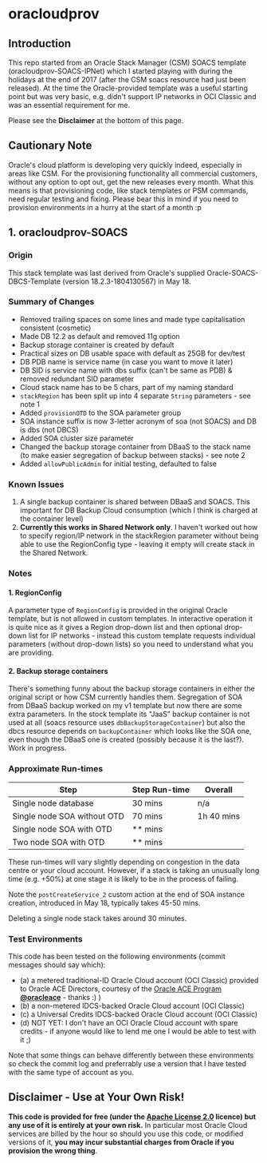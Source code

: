 # oracloudprov
## Introduction
This repo started from an Oracle Stack Manager (CSM) SOACS template (oracloudprov-SOACS-IPNet) which I started playing with during the holidays at the end of 2017 (after the CSM soacs resource had just been released). At the time the Oracle-provided template was a useful starting point but was very basic, e.g. didn't support IP networks in OCI Classic and was an essential requirement for me.

Please see the __Disclaimer__ at the bottom of this page.

## Cautionary Note
Oracle's cloud platform is developing very quickly indeed, especially in areas like CSM. For the provisioning functionality all commercial customers, without any option to opt out, get the new releases every month. What this means is that provisioning code, like stack templates or PSM commands, need regular testing and fixing. Please bear this in mind if you need to provision environments in a hurry at the start of a month :p

## 1. oracloudprov-SOACS
### Origin
This stack template was last derived from Oracle's supplied Oracle-SOACS-DBCS-Template (version 18.2.3-1804130567) in May 18.

### Summary of Changes
- Removed trailing spaces on some lines and made type capitalisation consistent (cosmetic)
- Made DB 12.2 as default and removed 11g option
- Backup storage container is created by default
- Practical sizes on DB usable space with default as 25GB for dev/test
- DB PDB name is service name (in case you want to move it later)
- DB SID is service name with dbs suffix (can't be same as PDB) & removed redundant SID parameter
- Cloud stack name has to be 5 chars, part of my naming standard
- `stackRegion` has been split up into 4 separate `String` parameters - see note 1
- Added `provisionOTD` to the SOA parameter group
- SOA instance suffix is now 3-letter acronym of soa (not SOACS) and DB is dbs (not DBCS)
- Added SOA cluster size parameter
- Changed the backup storage container from DBaaS to the stack name (to make easier segregation of backup between stacks) - see note 2
- Added `allowPublicAdmin` for initial testing, defaulted to false

### Known Issues
1. A single backup container is shared between DBaaS and SOACS. This important for DB Backup Cloud consumption (which I think is charged at the container level)
2. __Currently this works in Shared Network only__. I haven't worked out how to specify region/IP network in the stackRegion parameter without being able to use the RegionConfig type - leaving it empty will create stack in the Shared Network.

### Notes
#### 1. RegionConfig
A parameter type of `RegionConfig` is provided in the original Oracle template, but is not allowed in custom templates. In interactive operation it is quite nice as it gives a Region drop-down list and then optional drop-down list for IP networks - instead this custom template requests individual parameters (without drop-down lists) so you need to understand what you are providing.

#### 2. Backup storage containers
There's something funny about the backup storage containers in either the original script or how CSM currently handles them. Segregation of SOA from DBaaS backup worked on my v1 template but now there are some extra parameters. In the stock template its "JaaS" backup container is not used at all (soacs resource uses `dbBackupStorageContainer`) but also the dbcs resource depends on `backupContainer` which looks like the SOA one, even though the DBaaS one is created (possibly because it is the last?). Work in progress.

### Approximate Run-times
Step                        | Step Run-time | Overall
--------------------------- | ------------- | -------
Single node database        | 30 mins       | n/a
Single node SOA without OTD | 70 mins       | 1h 40 mins
Single node SOA with OTD    | ** mins       |
Two node SOA with OTD       | ** mins       |

These run-times will vary slightly depending on congestion in the data centre or your cloud account. However, if a stack is taking an unusually long time (e.g. +50%) at one stage it is likely to be in the process of failing.

Note the `postCreateService_2` custom action at the end of SOA instance creation, introduced in May 18, typically takes 45-50 mins.

Deleting a single node stack takes around 30 minutes.

### Test Environments
This code has been tested on the following environments (commit messages should say which):
* (a) a metered traditional-ID Oracle Cloud account (OCI Classic) provided to Oracle ACE Directors, courtesy of the [Oracle ACE Program](http://www.oracle.com/technetwork/community/oracle-ace/index.html) __[@oracleace](https://twitter.com/oracleace)__ - thanks :) )
* (b) a non-metered IDCS-backed Oracle Cloud account (OCI Classic)
* (c) a Universal Credits IDCS-backed Oracle Cloud account (OCI Classic)
* (d) NOT YET: I don't have an OCI Oracle Cloud account with spare credits - if anyone would like to lend me one I would be able to test with it ;)

Note that some things can behave differently between these environments so check the commit log and preferrably use a version that I have tested with the same type of account as you.

## Disclaimer - Use at Your Own Risk!
__This code is provided for free (under the [Apache License 2.0](https://www.apache.org/licenses/LICENSE-2.0) licence) but any use of it is entirely at your own risk.__ In particular most Oracle Cloud services are billed by the hour so should you use this code, or modified versions of it, __you may incur substantial charges from Oracle if you provision the wrong thing__.




